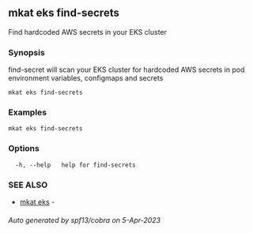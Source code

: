 ## mkat eks find-secrets

Find hardcoded AWS secrets in your EKS cluster

### Synopsis

find-secret will scan your EKS cluster for hardcoded AWS secrets in pod environment variables, configmaps and secrets

```
mkat eks find-secrets
```

### Examples

```
mkat eks find-secrets
```

### Options

```
  -h, --help   help for find-secrets
```

### SEE ALSO

* [mkat eks](mkat_eks.md)	 - 

###### Auto generated by spf13/cobra on 5-Apr-2023
